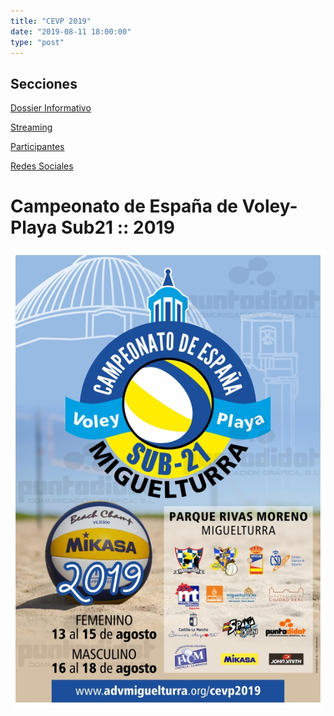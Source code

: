 ```yaml
---
title: "CEVP 2019"
date: "2019-08-11 18:00:00"
type: "post"
---
```


<aside>
<h2>Secciones</h2>

<p><a href="#dossier-informativo">Dossier Informativo</a></p>
<p><a href="#streaming">Streaming</a></p>
<p><a href="#participantes">Participantes</a></p>
<p><a href="#redes-sociales">Redes Sociales</a></p>


<!-- <p><a href="#cuadro-de-competición">Cuadro de Competición</a></p> -->
<!-- <p><a href="#resultados">Resultados</a></p> -->
<!-- <p><a href="#fotos">Fotos</a></p> -->
<!-- <p><a href="#instalaciones">Instalaciones</a></p> -->
<!-- <p><a href="#colaboradores">Colaboradores</a></p> -->

</aside>

# Campeonato de España de Voley-Playa Sub21 :: 2019

![Cartel del Campeonato](cartel.jpg)



<!-- ## Cuadro de Competición -->

<!-- Por confirmar -->
<!-- <\!-- [![icono](http://www.advmiguelturra.org/logos/pdficon.png) Cuadro Sub 19 Masculino](http://rfevb.com/RFEVB/Files/vplaya/cevp/sub19_clubes/2018/sub19m.pdf) -\-> -->
